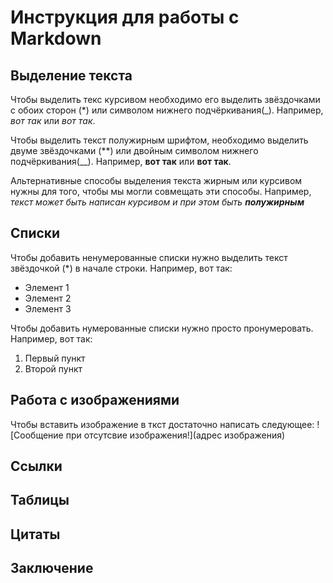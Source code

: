 # Инструкция для работы с Markdown

## Выделение текста

Чтобы выделить текс курсивом необходимо его выделить звёздочками с обоих сторон (*) или символом нижнего подчёркивания(_). Например, *вот так* или _вот так_.

Чтобы выделить текст полужирным шрифтом, необходимо выделить двуме звёздочками (**) или двойным символом нижнего подчёркивания(__). Например, **вот так** или __вот так__.

Альтернативные способы выделения текста жирным или курсивом нужны для того, чтобы мы могли совмещать эти способы. Например, _текст может быть написан курсивом и при этом быть **полужирным**_

## Списки

Чтобы добавить ненумерованные списки нужно выделить текст звёздочкой (*) в начале строки. Например, вот так:

* Элемент 1
* Элемент 2
* Элемент 3

Чтобы добавить нумерованные списки нужно просто пронумеровать. Например, вот так:

1. Первый пункт
2. Второй пункт

## Работа с изображениями

Чтобы вставить изображение в ткст достаточно написать следующее: ![Сообщение при отсутсвие изображения!](адрес изображения)


## Ссылки

## Таблицы

## Цитаты

## Заключение

